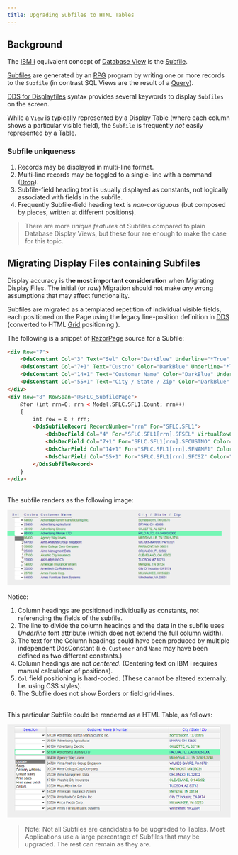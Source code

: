 ```yaml
---
title: Upgrading Subfiles to HTML Tables
---
```


## Background


The [IBM i](https://www.ibm.com/it-infrastructure/power/os/ibm-i) equivalent concept of [Database View](https://docs.appian.com/suite/help/22.3/record-view.html) is the [Subfile](https://www.ibm.com/docs/en/i/7.2?topic=80-sfl-subfile-keyword-display-files).

[Subfiles](https://www.ibm.com/docs/en/i/7.2?topic=80-sfl-subfile-keyword-display-files) are generated by an [RPG](https://www.ibm.com/docs/en/i/7.4?topic=introduction-rpg-programming-in-ile) program by writing one or more records to the `Subfile` (in contrast SQL Views are the result of a [Query](https://en.wikipedia.org/wiki/Select_(SQL))).

[DDS for Displayfiles](https://www.ibm.com/docs/en/i/7.2?topic=dds-display-files) syntax provides several keywords to display `Subfiles` on the screen.

While a `View` is typically represented by a Display Table (where each column shows a particular visible field), the `Subfile` is frequently *not* easily represented by a Table. 

### Subfile uniqueness
1. Records may be displayed in multi-line format.
2. Multi-line records may be toggled to a single-line with a command ([Drop](https://www.ibm.com/docs/en/i/7.1?topic=80-sfldrop-subfile-drop-keyword-display-files)).
3. Subfile-field heading text is usually displayed as constants, not logically associated with fields in the subfile.
4. Frequently Subfile-field heading text is *non-contiguous* (but composed by pieces, written at different positions).

>There are more *unique features* of Subfiles compared to plain Database Display Views, but these four are enough to make the case for this topic.


## Migrating Display Files containing Subfiles

Display accuracy is **the most important consideration** when Migrating Display Files. The initial (or *raw*) Migration should not make *any* wrong assumptions that may affect functionality.

Subfiles are migrated as a templated repetition of individual visible fields, each positioned on the Page using the legacy line-position definition in [DDS](https://www.ibm.com/docs/en/i/7.2?topic=dds-display-files) (converted to HTML [Grid](https://developer.mozilla.org/en-US/docs/Learn/CSS/CSS_layout/Grids) positioning ).

The following is a snippet of [RazorPage](https://learn.microsoft.com/en-us/aspnet/core/mvc/views/razor?view=aspnetcore-6.0) source for a Subfile:

```html
<div Row="7">
    <DdsConstant Col="3" Text="Sel" Color="DarkBlue" Underline="*True" />
    <DdsConstant Col="7+1" Text="Custno" Color="DarkBlue" Underline="*True" />
    <DdsConstant Col="14+1" Text="Customer Name" Color="DarkBlue" Underline="*True" />
    <DdsConstant Col="55+1" Text="City / State / Zip" Color="DarkBlue" Underline="*True" />
</div>
<div Row="8" RowSpan="@SFLC_SubfilePage">
    @for (int rrn=0; rrn < Model.SFLC.SFL1.Count; rrn++)
    {
        int row = 8 + rrn;
        <DdsSubfileRecord RecordNumber="rrn" For="SFLC.SFL1">
            <DdsDecField Col="4" For="SFLC.SFL1[rrn].SFSEL" VirtualRowCol="@row,4" EditCode="Z" ValuesText="'0','2','3','5','7','9','10','11'" tabIndex=@pageTabIndex++ />
            <DdsDecField Col="7+1" For="SFLC.SFL1[rrn].SFCUSTNO" Color="Green : !61 , DarkBlue : 61" EditCode="Z" Comment="CUSTOMER NUMBER" />
            <DdsCharField Col="14+1" For="SFLC.SFL1[rrn].SFNAME1" Color="Green : !61 , DarkBlue : 61" />
            <DdsCharField Col="55+1" For="SFLC.SFL1[rrn].SFCSZ" Color="Green : !61 , DarkBlue : 61" Comment="CITY-STATE-ZIP" />
        </DdsSubfileRecord>
    }
</div>
```

<br>
The subfile renders as the following image:

![Raw Subfile Migration](images/raw-subfile-migration.png)

Notice:
1. Column headings are positioned individually as constants, not referencing the fields of the subfile.
2. The line to divide the column headings and the data in the subfile uses *Underline* font attribute (which does not extend the full column width).
3. The text for the Column headings could have been produced by multiple independent DdsConstant (i.e. `Customer` and `Name` may have been defined as two different constants.)
4. Column headings are not *centered*. (Centering text on IBM i requires manual calculation of positions).
5. `Col` field positioning is hard-coded. (These cannot be altered externally. I.e. using CSS styles).
6. The Subfile does not show Borders or field grid-lines.

<br>
This particular Subfile could be rendered as a HTML Table, as follows:

![Upgraded Subfile Migration](images/subfile-upgraded-to-table.png)

>Note: Not all Subfiles are candidates to be upgraded to Tables. Most Applications use a large percentage of Subfiles that may be upgraded. The rest can remain as they are.
